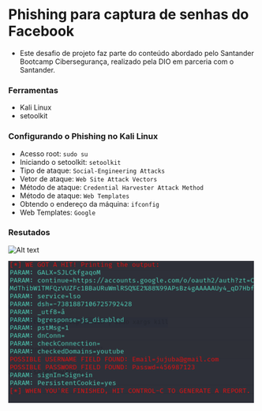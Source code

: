 # Phishing para captura de senhas do Facebook
- Este desafio de projeto faz parte do conteúdo abordado pelo Santander Bootcamp Cibersegurança, realizado pela DIO em parceria com o Santander.

### Ferramentas

- Kali Linux
- setoolkit

### Configurando o Phishing no Kali Linux

- Acesso root: ``` sudo su ```
- Iniciando o setoolkit: ``` setoolkit ```
- Tipo de ataque: ``` Social-Engineering Attacks ```
- Vetor de ataque: ``` Web Site Attack Vectors ```
- Método de ataque: ```Credential Harvester Attack Method ```
- Método de ataque: ``` Web Templates ```
- Obtendo o endereço da máquina: ``` ifconfig ```
- Web Templates: ``` Google ```

### Resutados

![Alt text](./passwd.png "Optional title")

![Alt textl](./phishing_desafio_dio.png "Optional title")
